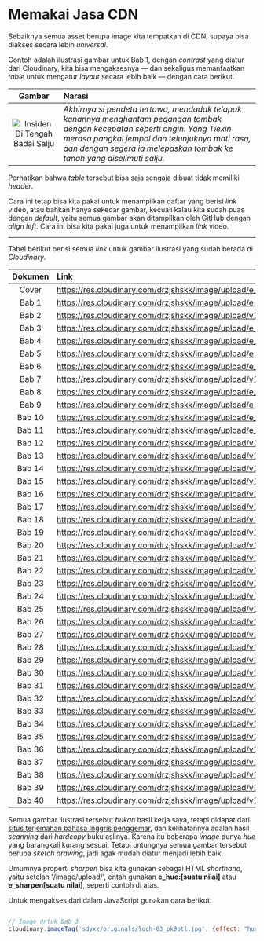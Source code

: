 # Memakai Jasa CDN

Sebaiknya semua asset berupa image kita tempatkan di CDN, supaya bisa diakses secara
lebih _universal_.

Contoh adalah ilustrasi gambar untuk Bab 1, dengan _contrast_ yang diatur dari Cloudinary,
kita bisa mengaksesnya — dan sekaligus memanfaatkan _table_ untuk mengatur _layout_ secara
lebih baik — dengan cara berikut.

| Gambar      |      Narasi        |
|    :---:    | :---               |
| ![Insiden Di Tengah Badai Salju](https://res.cloudinary.com/drzjshskk/image/upload/e_contrast:85,q_auto:best/v1676662508/sdyxz/originals/ch01_qqa6or.jpg) | _Akhirnya si pendeta tertawa, mendadak telapak kanannya menghantam pegangan tombak dengan kecepatan seperti angin. Yang Tiexin merasa pangkal jempol dan telunjuknya mati rasa, dan dengan segera ia melepaskan tombak ke tanah yang diselimuti salju._ |

Perhatikan bahwa _table_ tersebut bisa saja sengaja dibuat tidak memiliki _header_.

Cara ini tetap bisa kita pakai untuk menampilkan daftar yang berisi _link_ video, atau bahkan hanya sekedar gambar,
kecuali kalau kita sudah puas dengan _default_, yaitu semua gambar akan ditampilkan oleh GitHub dengan _align left_.
Cara ini bisa kita pakai juga untuk menampilkan _link_ video.

***

Tabel berikut berisi semua _link_ untuk gambar ilustrasi yang sudah berada di _Cloudinary_.

| Dokumen |   Link    |
|  :---:  |   :---    | 
| Cover   | https://res.cloudinary.com/drzjshskk/image/upload/e_sharpen:120/v1676716319/sdyxz/originals/loch-00_x3cshn.jpg |
| Bab 1   | https://res.cloudinary.com/drzjshskk/image/upload/e_contrast:85,q_auto:best/v1676662508/sdyxz/originals/ch01_qqa6or.jpg |
| Bab 2   | https://res.cloudinary.com/drzjshskk/image/upload/v1676666031/sdyxz/originals/ch02_hrww24.jpg |
| Bab 3   | https://res.cloudinary.com/drzjshskk/image/upload/e_hue:30/v1676668128/sdyxz/originals/loch-03_pk9ptl.jpg |
| Bab 4   | https://res.cloudinary.com/drzjshskk/image/upload/e_sharpen:965/v1676692605/sdyxz/originals/loch-04_xgfiqj.jpg |
| Bab 5   | https://res.cloudinary.com/drzjshskk/image/upload/e_sharpen:162/v1676692567/sdyxz/originals/loch-05_exhrii.jpg |
| Bab 6   | https://res.cloudinary.com/drzjshskk/image/upload/e_sharpen:200/v1676692655/sdyxz/originals/loch-06_hqtnmd.jpg |
| Bab 7   | https://res.cloudinary.com/drzjshskk/image/upload/v1676662508/sdyxz/originals/ch07_ijj1tf.jpg |
| Bab 8   | https://res.cloudinary.com/drzjshskk/image/upload/e_sharpen:200/v1676692724/sdyxz/originals/loch-08_yhusym.jpg |
| Bab 9   | https://res.cloudinary.com/drzjshskk/image/upload/e_sharpen:400/v1676692753/sdyxz/originals/loch-09_fpvxuk.jpg |
| Bab 10  | https://res.cloudinary.com/drzjshskk/image/upload/e_sharpen:200/v1676692788/sdyxz/originals/loch-10_nsxcbk.jpg |
| Bab 11  | https://res.cloudinary.com/drzjshskk/image/upload/e_sharpen:400/v1676692824/sdyxz/originals/loch-11_pmioc0.jpg |
| Bab 12  | https://res.cloudinary.com/drzjshskk/image/upload/v1676662508/sdyxz/originals/ch12_shdy3n.jpg |
| Bab 13  | https://res.cloudinary.com/drzjshskk/image/upload/v1676692862/sdyxz/originals/loch-13_q1tnfz.jpg |
| Bab 14  | https://res.cloudinary.com/drzjshskk/image/upload/v1676692895/sdyxz/originals/loch-14_fkrvnr.jpg |
| Bab 15  | https://res.cloudinary.com/drzjshskk/image/upload/v1676692925/sdyxz/originals/loch-15_bqilvq.jpg |
| Bab 16  | https://res.cloudinary.com/drzjshskk/image/upload/v1676692966/sdyxz/originals/loch-16_e8xajn.jpg |
| Bab 17  | https://res.cloudinary.com/drzjshskk/image/upload/v1676693001/sdyxz/originals/loch-17_n5qznj.jpg |
| Bab 18  | https://res.cloudinary.com/drzjshskk/image/upload/v1676693099/sdyxz/originals/loch-18_fltfk1.jpg |
| Bab 19  | https://res.cloudinary.com/drzjshskk/image/upload/v1676693129/sdyxz/originals/loch-19_wldhsq.jpg |
| Bab 20  | https://res.cloudinary.com/drzjshskk/image/upload/v1676693160/sdyxz/originals/loch-20_vjlz0s.jpg |
| Bab 21  | https://res.cloudinary.com/drzjshskk/image/upload/v1676693205/sdyxz/originals/loch-21_na37vf.jpg |
| Bab 22  | https://res.cloudinary.com/drzjshskk/image/upload/v1676693258/sdyxz/originals/loch-22_qgzx61.jpg |
| Bab 23  | https://res.cloudinary.com/drzjshskk/image/upload/v1676693287/sdyxz/originals/loch-23_tarlpe.jpg |
| Bab 24  | https://res.cloudinary.com/drzjshskk/image/upload/v1676693322/sdyxz/originals/loch-24_qca8fo.jpg |
| Bab 25  | https://res.cloudinary.com/drzjshskk/image/upload/v1676693355/sdyxz/originals/loch-25_vonq0z.jpg |
| Bab 26  | https://res.cloudinary.com/drzjshskk/image/upload/v1676693386/sdyxz/originals/loch-26_iy9vew.jpg |
| Bab 27  | https://res.cloudinary.com/drzjshskk/image/upload/v1676693428/sdyxz/originals/loch-27_zgmdpi.jpg |
| Bab 28  | https://res.cloudinary.com/drzjshskk/image/upload/v1676693457/sdyxz/originals/loch-28_cvchzn.jpg |
| Bab 29  | https://res.cloudinary.com/drzjshskk/image/upload/v1676693489/sdyxz/originals/loch-29_frtffi.jpg |
| Bab 30  | https://res.cloudinary.com/drzjshskk/image/upload/v1676693517/sdyxz/originals/loch-30_v5wnzr.jpg |
| Bab 31  | https://res.cloudinary.com/drzjshskk/image/upload/v1676693551/sdyxz/originals/loch-31_cvfbzh.jpg |
| Bab 32  | https://res.cloudinary.com/drzjshskk/image/upload/v1676693580/sdyxz/originals/loch-32_quqfrc.jpg |
| Bab 33  | https://res.cloudinary.com/drzjshskk/image/upload/v1676693613/sdyxz/originals/loch-33_o2g4bn.jpg |
| Bab 34  | https://res.cloudinary.com/drzjshskk/image/upload/v1676693640/sdyxz/originals/loch-34_txqrlu.jpg |
| Bab 35  | https://res.cloudinary.com/drzjshskk/image/upload/v1676693695/sdyxz/originals/loch-35_focsxf.jpg |
| Bab 36  | https://res.cloudinary.com/drzjshskk/image/upload/v1676693749/sdyxz/originals/loch-36_z1qxk6.jpg |
| Bab 37  | https://res.cloudinary.com/drzjshskk/image/upload/v1676693785/sdyxz/originals/loch-37_xbi4k7.jpg |
| Bab 38  | https://res.cloudinary.com/drzjshskk/image/upload/v1676693833/sdyxz/originals/loch-38_zagfqz.jpg |
| Bab 39  | https://res.cloudinary.com/drzjshskk/image/upload/v1676693868/sdyxz/originals/loch-39_kcnow3.jpg |
| Bab 40  | https://res.cloudinary.com/drzjshskk/image/upload/v1676693898/sdyxz/originals/loch-40_yikl7k.jpg |


Semua gambar ilustrasi tersebut _bukan_ hasil kerja saya, tetapi didapat dari [situs terjemahan bahasa Inggris penggemar](),
dan kelihatannya adalah hasil _scanning_ dari _hardcopy_ buku aslinya. Karena itu beberapa _image_ punya _hue_ yang barangkali
kurang sesuai. Tetapi untungnya semua gambar tersebut berupa _sketch drawing_, jadi agak mudah diatur menjadi lebih baik.

Umumnya properti _sharpen_ bisa kita gunakan sebagai HTML _shorthand_, yaitu setelah '/image/upload/', entah gunakan
**e_hue:[suatu nilai]** atau **e_sharpen[suatu nilai]**, seperti contoh di atas.

Untuk mengakses dari dalam JavaScript gunakan cara berikut.

```javascript

// Image untuk Bab 3
cloudinary.imageTag('sdyxz/originals/loch-03_pk9ptl.jpg', {effect: "hue:30"}).toHtml();

```



